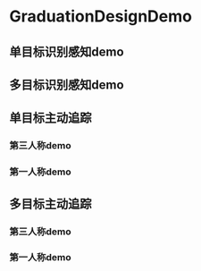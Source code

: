 # GraduationDesignDemo
## 单目标识别感知demo
## 多目标识别感知demo
## 单目标主动追踪
### 第三人称demo
### 第一人称demo
## 多目标主动追踪
### 第三人称demo
### 第一人称demo
